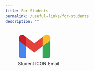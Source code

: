 ```yaml
---
title: For Students
permalink: /useful-links/for-students
description: ""
---
```

<div>  
<a href="https://workspace.google.com/dashboard">
<figure>
<img src="/images/Gmail.jpg"
		      style="width:25%">
</a>
<figcaption> Student ICON Email </figcaption>
</figure>  





